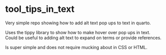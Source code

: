 # tool_tips_in_text
Very simple repo showing how to add alt text pop ups to text in quarto.

Uses the tippy library to show how to make hover over pop ups in text.  Could be useful to adding alt text to expand on terms or provide references.  

Is super simple and does not require mucking about in CSS or HTML.
